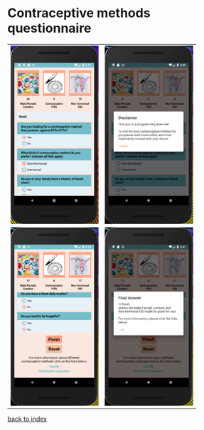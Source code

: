 Contraceptive methods questionnaire
====================================
<table align="center" cellspacing="0" cellpadding="0" style="border: none; border-collapse:collapse">
	<tr>
		<td align="center"><img src="images/BCquiz1.PNG" height="400px" /></td>
		<td align="center"><img src="images/BCquiz2.PNG" height="400px" /></td>
	</tr>
	<tr>
		<td align="center"><img src="images/BCquiz3.PNG" height="400px" /></td>
		<td align="center"><img src="images/BCquiz4.PNG" height="400px" /></td>
	</tr>
</table>

[back to index](index)
